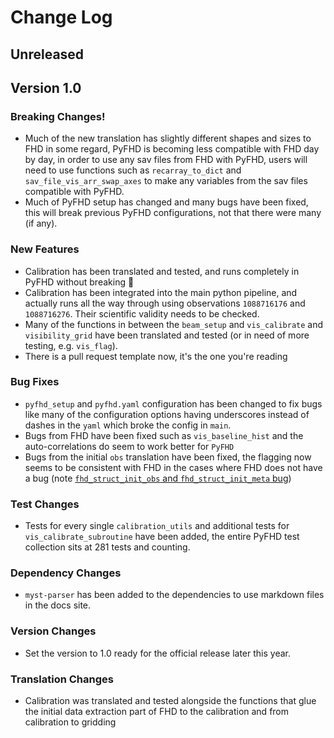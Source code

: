 # Change Log

## Unreleased

## Version 1.0

### Breaking Changes!
* Much of the new translation has slightly different shapes and sizes to FHD in some regard, PyFHD is becoming less compatible with FHD day by day, in order to use any sav files from FHD with PyFHD, users will need to use functions such as `recarray_to_dict` and `sav_file_vis_arr_swap_axes` to make any variables from the sav files compatible with PyFHD.
* Much of PyFHD setup has changed and many bugs have been fixed, this will break previous PyFHD configurations, not that there were many (if any).

### New Features
* Calibration has been translated and tested, and runs completely in PyFHD without breaking 🎉 
* Calibration has been integrated into the main python pipeline, and actually runs all the way through using observations `1088716176` and `1088716276`. Their scientific validity needs to be checked.
* Many of the functions in between the `beam_setup` and `vis_calibrate` and `visibility_grid` have been translated and tested (or in need of more testing, e.g. `vis_flag`).
* There is a pull request template now, it's the one you're reading

### Bug Fixes
* `pyfhd_setup` and `pyfhd.yaml` configuration has been changed to fix bugs like many of the configuration options having underscores instead of dashes in the `yaml` which broke the config in `main`.
* Bugs from FHD have been fixed such as `vis_baseline_hist` and the auto-correlations do seem to work better for `PyFHD`
* Bugs from the initial `obs` translation have been fixed, the flagging now seems to be consistent with FHD in the cases where FHD does not have a bug (note [`fhd_struct_init_obs` and `fhd_struct_init_meta` bug](https://github.com/EoRImaging/FHD/issues/311))

### Test Changes
* Tests for every single `calibration_utils` and additional tests for `vis_calibrate_subroutine` have been added, the entire PyFHD test collection sits at 281 tests and counting.

### Dependency Changes
* `myst-parser` has been added to the dependencies to use markdown files in the docs site.

### Version Changes
* Set the version to 1.0 ready for the official release later this year.

### Translation Changes
* Calibration was translated and tested alongside the functions that glue the initial data extraction part of FHD to the calibration and from calibration to gridding